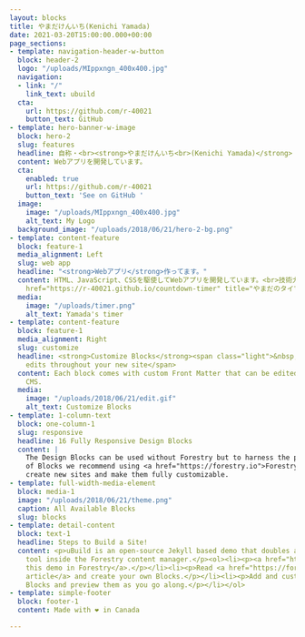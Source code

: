```yaml
---
layout: blocks
title: やまだけんいち(Kenichi Yamada)
date: 2021-03-20T15:00:00.000+00:00
page_sections:
- template: navigation-header-w-button
  block: header-2
  logo: "/uploads/MIppxngn_400x400.jpg"
  navigation:
  - link: "/"
    link_text: ubuild
  cta:
    url: https://github.com/r-40021
    button_text: GitHub
- template: hero-banner-w-image
  block: hero-2
  slug: features
  headline: 自称・<br><strong>やまだけんいち<br>(Kenichi Yamada)</strong>
  content: Webアプリを開発しています。
  cta:
    enabled: true
    url: https://github.com/r-40021
    button_text: 'See on GitHub '
  image:
    image: "/uploads/MIppxngn_400x400.jpg"
    alt_text: My Logo
  background_image: "/uploads/2018/06/21/hero-2-bg.png"
- template: content-feature
  block: feature-1
  media_alignment: Left
  slug: web app
  headline: "<strong>Webアプリ</strong>作ってます。"
  content: HTML、JavaScript、CSSを駆使してWebアプリを開発しています。<br>技術力はそれほど高くはありませんが、「使いやすさ」を重点を置いています。<br>画像は、<a
    href="https://r-40021.github.io/countdown-timer" title="やまだのタイマー">https://r-40021.github.io/countdown-timer</a>
  media:
    image: "/uploads/timer.png"
    alt_text: Yamada's timer
- template: content-feature
  block: feature-1
  media_alignment: Right
  slug: customize
  headline: <strong>Customize Blocks</strong><span class="light">&nbsp;to make quick
    edits throughout your new site</span>
  content: Each block comes with custom Front Matter that can be edited in Forestry
    CMS.
  media:
    image: "/uploads/2018/06/21/edit.gif"
    alt_text: Customize Blocks
- template: 1-column-text
  block: one-column-1
  slug: responsive
  headline: 16 Fully Responsive Design Blocks
  content: |
    The Design Blocks can be used without Forestry but to harness the power
    of Blocks we recommend using <a href="https://forestry.io">Forestry</a>. Once the site is imported you can immediately
    create new sites and make them fully customizable.
- template: full-width-media-element
  block: media-1
  image: "/uploads/2018/06/21/theme.png"
  caption: All Available Blocks
  slug: blocks
- template: detail-content
  block: text-1
  headline: Steps to Build a Site!
  content: <p>uBuild is an open-source Jekyll based demo that doubles as a builder
    tool inside the Forestry content manager.</p><ol><li><p><a href="https://app.forestry.io/quick-start?repo=forestryio/ubuild-jekyll&provider=github&engine=jekyll">Import
    this demo in Forestry</a>.</p></li><li><p>Read <a href="https://forestry.io/blog/ubuild-a-new-theme-for-static-sites-using-blocks/">our
    article</a> and create your own Blocks.</p></li><li><p>Add and customize the available
    Blocks and preview them as you go along.</p></li></ol>
- template: simple-footer
  block: footer-1
  content: Made with ❤︎ in Canada

---
```

